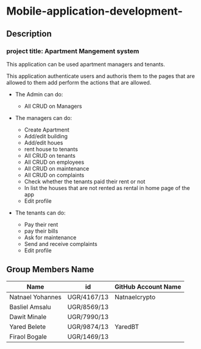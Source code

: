 # Mobile-application-development-

## Description 
### project title: Apartment Mangement system
This application can be used apartment managers and tenants.

This application authenticate users and authoris them to the pages that are allowed to them add perform the actions that are allowed.

 - The Admin can do:
   - All CRUD on Managers

 - The managers can do:
   - Create Apartment 
   - Add/edit building
   - Add/edit houes
   - rent house to tenants
   - All CRUD on tenants
   - All CRUD on employees 
   - All CRUD on maintenance
   - All CRUD on complaints
   - Check whether the tenants paid their rent or not
   - In list the houses that are not rented as rental in home page of the app
   - Edit profile
 - The tenants can do:
   - Pay their rent
   - pay their bills
   - Ask for maintenance
   - Send and receive complaints
   - Edit profile
 



## Group Members Name

| Name | id| GitHub Account Name |
| --- | --- |--- |
| Natnael Yohannes | UGR/4167/13 | Natnaelcrypto |
| Basliel Amsalu | UGR/8569/13 |  |
| Dawit Minale | UGR/7990/13 |  |
| Yared Belete | UGR/9874/13 | YaredBT |
| Firaol Bogale | UGR/1469/13 | |


